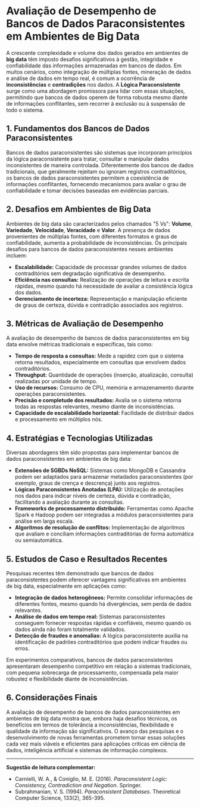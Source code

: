 
# Avaliação de Desempenho de Bancos de Dados Paraconsistentes em Ambientes de Big Data

A crescente complexidade e volume dos dados gerados em ambientes de **big data** têm imposto desafios significativos à gestão, integridade e confiabilidade das informações armazenadas em bancos de dados. Em muitos cenários, como integração de múltiplas fontes, mineração de dados e análise de dados em tempo real, é comum a ocorrência de **inconsistências** e **contradições** nos dados. A **Lógica Paraconsistente** surge como uma abordagem promissora para lidar com essas situações, permitindo que bancos de dados operem de forma robusta mesmo diante de informações conflitantes, sem recorrer à exclusão ou à suspensão de todo o sistema.

## 1. Fundamentos dos Bancos de Dados Paraconsistentes

Bancos de dados paraconsistentes são sistemas que incorporam princípios da lógica paraconsistente para tratar, consultar e manipular dados inconsistentes de maneira controlada. Diferentemente dos bancos de dados tradicionais, que geralmente rejeitam ou ignoram registros contraditórios, os bancos de dados paraconsistentes permitem a coexistência de informações conflitantes, fornecendo mecanismos para avaliar o grau de confiabilidade e tomar decisões baseadas em evidências parciais.

## 2. Desafios em Ambientes de Big Data

Ambientes de big data são caracterizados pelos chamados "5 Vs": **Volume**, **Variedade**, **Velocidade**, **Veracidade** e **Valor**. A presença de dados provenientes de múltiplas fontes, com diferentes formatos e graus de confiabilidade, aumenta a probabilidade de inconsistências. Os principais desafios para bancos de dados paraconsistentes nesses ambientes incluem:

- **Escalabilidade:** Capacidade de processar grandes volumes de dados contraditórios sem degradação significativa de desempenho.
- **Eficiência nas consultas:** Realização de operações de leitura e escrita rápidas, mesmo quando há necessidade de avaliar a consistência lógica dos dados.
- **Gerenciamento de incerteza:** Representação e manipulação eficiente de graus de certeza, dúvida e contradição associados aos registros.

## 3. Métricas de Avaliação de Desempenho

A avaliação de desempenho de bancos de dados paraconsistentes em big data envolve métricas tradicionais e específicas, tais como:

- **Tempo de resposta a consultas:** Mede a rapidez com que o sistema retorna resultados, especialmente em consultas que envolvem dados contraditórios.
- **Throughput:** Quantidade de operações (inserção, atualização, consulta) realizadas por unidade de tempo.
- **Uso de recursos:** Consumo de CPU, memória e armazenamento durante operações paraconsistentes.
- **Precisão e completude dos resultados:** Avalia se o sistema retorna todas as respostas relevantes, mesmo diante de inconsistências.
- **Capacidade de escalabilidade horizontal:** Facilidade de distribuir dados e processamento em múltiplos nós.

## 4. Estratégias e Tecnologias Utilizadas

Diversas abordagens têm sido propostas para implementar bancos de dados paraconsistentes em ambientes de big data:

- **Extensões de SGBDs NoSQL:** Sistemas como MongoDB e Cassandra podem ser adaptados para armazenar metadados paraconsistentes (por exemplo, graus de crença e descrença) junto aos registros.
- **Lógicas Paraconsistentes Anotadas (LPA):** Utilização de anotações nos dados para indicar níveis de certeza, dúvida e contradição, facilitando a avaliação durante as consultas.
- **Frameworks de processamento distribuído:** Ferramentas como Apache Spark e Hadoop podem ser integradas a módulos paraconsistentes para análise em larga escala.
- **Algoritmos de resolução de conflitos:** Implementação de algoritmos que avaliam e conciliam informações contraditórias de forma automática ou semiautomática.

## 5. Estudos de Caso e Resultados Recentes

Pesquisas recentes têm demonstrado que bancos de dados paraconsistentes podem oferecer vantagens significativas em ambientes de big data, especialmente em aplicações como:

- **Integração de dados heterogêneos:** Permite consolidar informações de diferentes fontes, mesmo quando há divergências, sem perda de dados relevantes.
- **Análise de dados em tempo real:** Sistemas paraconsistentes conseguem fornecer respostas rápidas e confiáveis, mesmo quando os dados ainda não foram totalmente validados.
- **Detecção de fraudes e anomalias:** A lógica paraconsistente auxilia na identificação de padrões contraditórios que podem indicar fraudes ou erros.

Em experimentos comparativos, bancos de dados paraconsistentes apresentaram desempenho competitivo em relação a sistemas tradicionais, com pequena sobrecarga de processamento, compensada pela maior robustez e flexibilidade diante de inconsistências.

## 6. Considerações Finais

A avaliação de desempenho de bancos de dados paraconsistentes em ambientes de big data mostra que, embora haja desafios técnicos, os benefícios em termos de tolerância a inconsistências, flexibilidade e qualidade da informação são significativos. O avanço das pesquisas e o desenvolvimento de novas ferramentas prometem tornar essas soluções cada vez mais viáveis e eficientes para aplicações críticas em ciência de dados, inteligência artificial e sistemas de informação complexos.

---

**Sugestão de leitura complementar:**  
- Carnielli, W. A., & Coniglio, M. E. (2016). *Paraconsistent Logic: Consistency, Contradiction and Negation*. Springer.  
- Subrahmanian, V. S. (1994). *Paraconsistent Databases*. Theoretical Computer Science, 133(2), 365-395.

```

